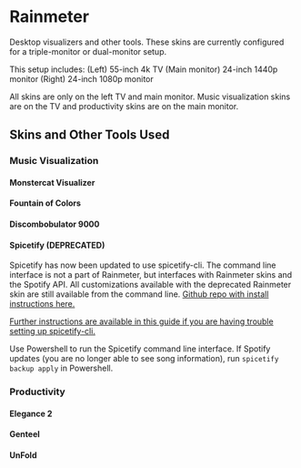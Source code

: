 # Rainmeter
Desktop visualizers and other tools. These skins are currently configured for a triple-monitor or dual-monitor setup.

This setup includes:
(Left) 55-inch 4k TV
(Main monitor) 24-inch 1440p monitor
(Right) 24-inch 1080p monitor

All skins are only on the left TV and main monitor. Music visualization skins are on the TV and productivity skins are on the main monitor.

## Skins and Other Tools Used

### Music Visualization

#### Monstercat Visualizer

#### Fountain of Colors

#### Discombobulator 9000

#### Spicetify (DEPRECATED)
Spicetify has now been updated to use spicetify-cli. The command line interface is not a part of Rainmeter, but interfaces with Rainmeter skins and the Spotify API. All customizations available with the deprecated Rainmeter skin are still available from the command line. [Github repo with install instructions here.](https://github.com/khanhas/spicetify-cli/)

[Further instructions are available in this guide if you are having trouble setting up spicetify-cli.](https://www.ghacks.net/2019/10/25/how-to-customize-spotify-with-spicetify-cli-themes/)

Use Powershell to run the Spicetify command line interface. If Spotify updates (you are no longer able to see song information), run `spicetify backup apply` in Powershell.


### Productivity

#### Elegance 2

#### Genteel

#### UnFold

